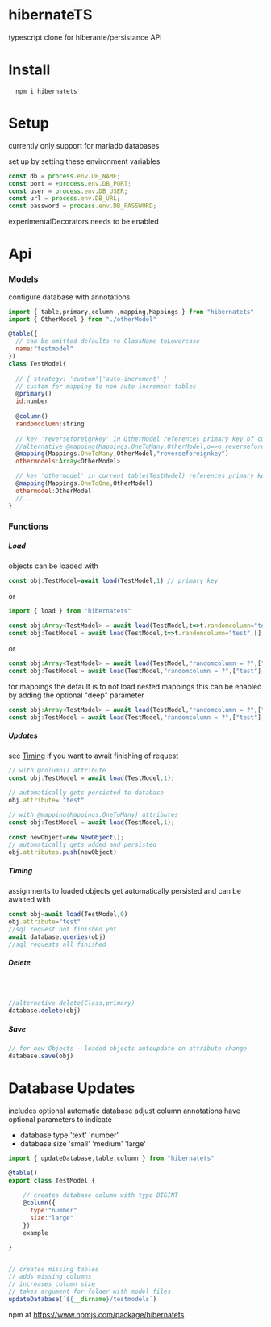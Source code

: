 # hibernateTS
typescript clone for hiberante/persistance API

# Install

```
  npm i hibernatets
```

# Setup

currently only support for mariadb databases 

set up by setting these environment variables
```javascript
const db = process.env.DB_NAME;
const port = +process.env.DB_PORT;
const user = process.env.DB_USER;
const url = process.env.DB_URL;
const password = process.env.DB_PASSWORD;
```

experimentalDecorators needs to be enabled

# Api

### Models
configure database with annotations
```javascript
import { table,primary,column ,mapping,Mappings } from "hibernatets"
import { OtherModel } from "./otherModel"

@table({
  // can be omitted defaults to ClassName toLowercase
  name:"testmodel"
})
class TestModel{
  
  // { strategy: 'custom'|'auto-increment' }
  // custom for mapping to non auto-increment tables
  @primary()
  id:number
  
  @column()
  randomcolumn:string
  
  // key 'reverseforeignkey' in OtherModel references primary key of current table(TestModel)
  //alternative @mapping(Mappings.OneToMany,OtherModel,o=>o.reverseforeignkey) for autocompletion
  @mapping(Mappings.OneToMany,OtherModel,"reverseforeignkey")
  othermodels:Array<OtherModel>

  // key 'othermodel' in current table(TestModel) references primary key of OtherModel
  @mapping(Mappings.OneToOne,OtherModel)
  othermodel:OtherModel
  //...
}
```
### Functions

##### Load
objects can be loaded with 

```typescript
const obj:TestModel=await load(TestModel,1) // primary key
```
or
```typescript
import { load } from "hibernatets"

const obj:Array<TestModel> = await load(TestModel,t=>t.randomcolumn="test"); //assignment here
const obj:TestModel = await load(TestModel,t=>t.randomcolumn="test",[],{first:true}); //assignment here
```
or 
```javascript
const obj:Array<TestModel> = await load(TestModel,"randomcolumn = ?",["test"]);
const obj:TestModel = await load(TestModel,"randomcolumn = ?",["test"],{first:true});
```

for mappings the default is to not load nested mappings 
this can be enabled by adding the optional "deep" parameter
```typescript
const obj:Array<TestModel> = await load(TestModel,"randomcolumn = ?",["test"],{ deep :true});
const obj:TestModel = await load(TestModel,"randomcolumn = ?",["test"],{ first:true, deep :true});
```
##### Updates
see [Timing](#timing) if you want to await finishing of request
```typescript
// with @column() attribute
const obj:TestModel = await load(TestModel,1);

// automatically gets persisted to database 
obj.attribute= "test"

// with @mapping(Mappings.OneToMany) attributes
const obj:TestModel = await load(TestModel,1);
 
const newObject=new NewObject();
// automatically gets added and persisted
obj.attributes.push(newObject)

```

##### Timing

assignments to loaded objects get automatically persisted and can be awaited with 
```javascript
const obj=await load(TestModel,0)
obj.attribute="test"
//sql request not finished yet
await database.queries(obj)
//sql requests all finished
```

##### Delete
```javascript



//alternative delete(Class,primary)
database.delete(obj)
```
##### Save
```javascript
// for new Objects - loaded objects autoupdate on attribute change
database.save(obj)
```

# Database Updates

includes optional automatic database adjust
column annotations have optional parameters to indicate 
 - database type 'text' 'number'
 - database size 'small' 'medium' 'large'


```javascript
import { updateDatabase,table,column } from "hibernatets"

@table()
export class TestModel {
    
    // creates database column with type BIGINT
    @column({
      type:"number"
      size:"large"
    })
    example

}
```
```javascript

// creates missing tables
// adds missing columns
// increases column size
// takes argument for folder with model files
updateDatabase(`${__dirname}/testmodels`)
```


npm at 
https://www.npmjs.com/package/hibernatets

